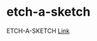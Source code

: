 # etch-a-sketch
ETCH-A-SKETCH
<a href="http://www.theodinproject.com/web-development-101/javascript-and-jquery">Link</a>